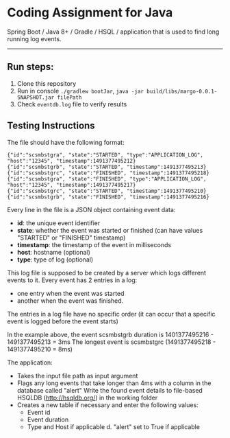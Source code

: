 Coding Assignment for Java
=========================
Spring Boot / Java 8+ / Gradle / HSQL / application that is used to find long running log events.

***

Run steps:
-----------
1. Clone this repository
2. Run in console `./gradlew bootJar`, `java -jar build/libs/margo-0.0.1-SNAPSHOT.jar filePath`
4. Check `eventdb.log` file to verify results

Testing Instructions
--------------------

The file should have the following format:

```
{"id":"scsmbstgra", "state":"STARTED", "type":"APPLICATION_LOG", "host":"12345", "timestamp":1491377495212}
{"id":"scsmbstgrb", "state":"STARTED", "timestamp":1491377495213}
{"id":"scsmbstgrc", "state":"FINISHED", "timestamp":1491377495218}
{"id":"scsmbstgra", "state":"FINISHED", "type":"APPLICATION_LOG", "host":"12345", "timestamp":1491377495217}
{"id":"scsmbstgrc", "state":"STARTED", "timestamp":1491377495210}
{"id":"scsmbstgrb", "state":"FINISHED", "timestamp":1491377495216}
```

Every line in the file is a JSON object containing event data:

- **id**: the unique event identifier
- **state**: whether the event was started or finished (can have values "STARTED" or "FINISHED" timestamp)
- **timestamp**: the timestamp of the event in milliseconds
- **host**: hostname (optional)
- **type**: type of log (optional)

This log file is supposed to be created by a server which logs different events to it.
Every event has 2 entries in a log:
- one entry when the event was started
- another when the event was finished.

The entries in a log file have no specific order (it can occur that a specific event is logged before the event starts)

In the example above, the event scsmbstgrb duration is 1401377495216 - 1491377495213 = 3ms The longest event is scsmbstgrc (1491377495218 - 1491377495210 = 8ms)

The application:

- Takes the input file path as input argument
- Flags any long events that take longer than 4ms with a column in the database called "alert" Write the found event details to file-based HSQLDB (http://hsqldb.org/) in the working folder
- Creates a new table if necessary and enter the following values:
    * Event id
    * Event duration
    * Type and Host if applicable d. "alert" set to True if applicable
